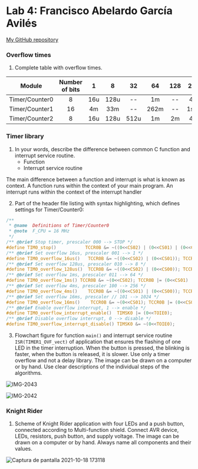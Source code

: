 # Lab 4: Francisco Abelardo García Avilés


   [My GitHub repository](https://github.com/franciscogrca/Digital-electronics-2)


### Overflow times

1. Complete table with overflow times.

| **Module** | **Number of bits** | **1** | **8** | **32** | **64** | **128** | **256** | **1024** |
| :-: | :-: | :-: | :-: | :-: | :-: | :-: | :-: | :-: |
| Timer/Counter0 | 8  | 16u | 128u | -- | 1m | -- | 4m | 16m |
| Timer/Counter1 | 16 |  4m   |   33m   | -- | 262m | -- | 1sec | 42sec |
| Timer/Counter2 | 8  |  16u   |   128u   |  512u  | 1m |  2m  | 4m | 16m |


### Timer library

1. In your words, describe the difference between common C function and interrupt service routine.
   * Function
   * Interrupt service routine

The main difference between a function and interrupt is what is known as context. A function runs within the context of your main program. An interrupt runs within the context of the interrupt handler

2. Part of the header file listing with syntax highlighting, which defines settings for Timer/Counter0:

```c
/**
 * @name  Definitions of Timer/Counter0
 * @note  F_CPU = 16 MHz
 */
/** @brief Stop timer, prescaler 000 --> STOP */
#define TIM0_stop()           TCCR0B &= ~((0<<CS02) | (0<<CS01) | (0<<CS00));
/** @brief Set overflow 16us, prescaler 001 --> 1 */
#define TIM0_overflow_16us()   TCCR0B &= ~((0<<CS02) | (0<<CS01)); TCCR0B |= (0<<CS00);
/** @brief Set overflow 128us, prescaler 010 --> 8 */
#define TIM0_overflow_128us()  TCCR0B &= ~((0<<CS02) | (0<<CS00)); TCCR0B |= (0<<CS01);
/** @brief Set overflow 1ms, prescaler 011 --> 64 */
#define TIM0_overflow_1ms() TCCR0B &= ~(0<<CS02); TCCR0B |= (0<<CS01) | (0<<CS00);
/** @brief Set overflow 4ms, prescaler 100 --> 256 */
#define TIM0_overflow_4ms()    TCCR0B &= ~((0<<CS01) | (0<<CS00)); TCCR0B |= (0<<CS02);
/** @brief Set overflow 16ms, prescaler // 101 --> 1024 */
#define TIM0_overflow_16ms()    TCCR0B &= ~(0<<CS01); TCCR0B |= (0<<CS02) | (0<<CS00);
/** @brief Enable overflow interrupt, 1 --> enable */
#define TIM0_overflow_interrupt_enable()  TIMSK0 |= (0<<TOIE0);
/** @brief Disable overflow interrupt, 0 --> disable */
#define TIM0_overflow_interrupt_disable() TIMSK0 &= ~(0<<TOIE0);
```

3. Flowchart figure for function `main()` and interrupt service routine `ISR(TIMER1_OVF_vect)` of application that ensures the flashing of one LED in the timer interruption. When the button is pressed, the blinking is faster, when the button is released, it is slower. Use only a timer overflow and not a delay library. The image can be drawn on a computer or by hand. Use clear descriptions of the individual steps of the algorithms.

 ![IMG-2043](https://user-images.githubusercontent.com/91128800/137816968-9700278f-5a02-45aa-9779-f584d252de4e.jpg)

![IMG-2042](https://user-images.githubusercontent.com/91128800/137816970-3153ad08-2da3-48aa-9822-4752354d8448.jpg)


### Knight Rider

1. Scheme of Knight Rider application with four LEDs and a push button, connected according to Multi-function shield. Connect AVR device, LEDs, resistors, push button, and supply voltage. The image can be drawn on a computer or by hand. Always name all components and their values.

 ![Captura de pantalla 2021-10-18 173118](https://user-images.githubusercontent.com/91128800/137763381-992f8849-e1bc-4c62-b6d3-805c6328211e.png)

